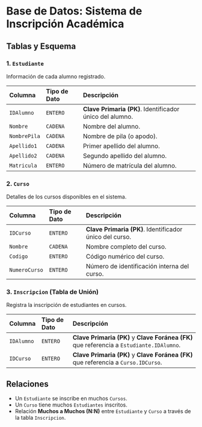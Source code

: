 # Base de Datos: Sistema de Inscripción Académica

## Tablas y Esquema

### 1. `Estudiante`
Información de cada alumno registrado.

| Columna        | Tipo de Dato | Descripción                                  |
| :------------- | :----------- | :------------------------------------------- |
| `IDAlumno`     | `ENTERO`     | **Clave Primaria (PK)**. Identificador único del alumno. |
| `Nombre`       | `CADENA`     | Nombre del alumno.                           |
| `NombrePila`   | `CADENA`     | Nombre de pila (o apodo).                    |
| `Apellido1`    | `CADENA`     | Primer apellido del alumno.                  |
| `Apellido2`    | `CADENA`     | Segundo apellido del alumno.                 |
| `Matricula`    | `ENTERO`     | Número de matrícula del alumno.              |

### 2. `Curso`
Detalles de los cursos disponibles en el sistema.

| Columna       | Tipo de Dato | Descripción                                    |
| :------------ | :----------- | :--------------------------------------------- |
| `IDCurso`     | `ENTERO`     | **Clave Primaria (PK)**. Identificador único del curso. |
| `Nombre`      | `CADENA`     | Nombre completo del curso.                     |
| `Codigo`      | `ENTERO`     | Código numérico del curso.                     |
| `NumeroCurso` | `ENTERO`     | Número de identificación interna del curso.      |

### 3. `Inscripcion` (Tabla de Unión)
Registra la inscripción de estudiantes en cursos.

| Columna   | Tipo de Dato | Descripción                                    |
| :-------- | :----------- | :--------------------------------------------- |
| `IDAlumno`| `ENTERO`     | **Clave Primaria (PK)** y **Clave Foránea (FK)** que referencia a `Estudiante.IDAlumno`. |
| `IDCurso` | `ENTERO`     | **Clave Primaria (PK)** y **Clave Foránea (FK)** que referencia a `Curso.IDCurso`. |

## Relaciones

* Un `Estudiante` se inscribe en muchos `Cursos`.
* Un `Curso` tiene muchos `Estudiantes` inscritos.
* Relación **Muchos a Muchos (N:N)** entre `Estudiante` y `Curso` a través de la tabla `Inscripcion`.